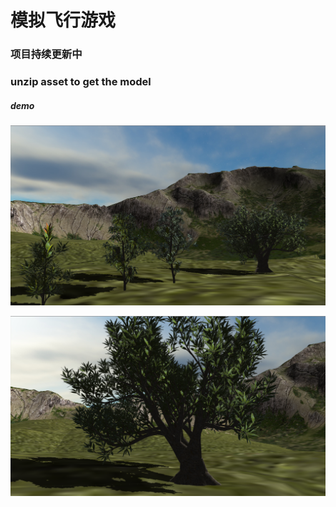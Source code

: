 # 模拟飞行游戏

### 项目持续更新中

### unzip asset to get the model

##### demo
![scene1](./image/scene1.png)

![scene2](./image/scene2.png)